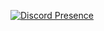 
[![Discord Presence](https://lanyard.cnrad.dev/api/1034313558017712128)](https://discord.com/users/1034313558017712128)
